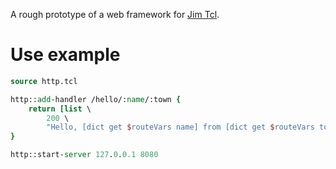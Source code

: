 A rough prototype of a web framework for [Jim Tcl](http://jim.tcl.tk/).

# Use example
```Tcl
source http.tcl

http::add-handler /hello/:name/:town {
    return [list \
        200 \
        "Hello, [dict get $routeVars name] from [dict get $routeVars town]!"]
}

http::start-server 127.0.0.1 8080
```
